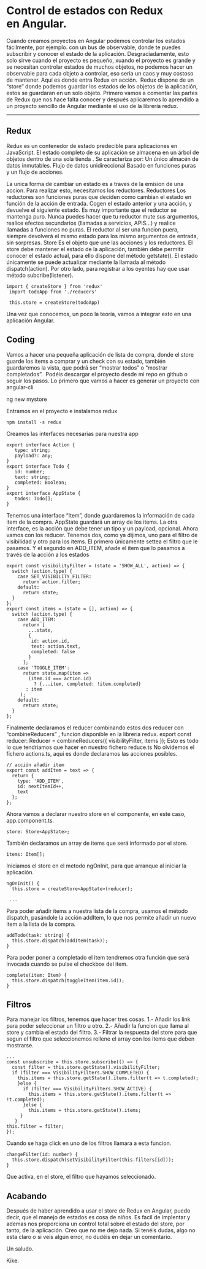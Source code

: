 # Control de estados con Redux en Angular.

Cuando creamos proyectos en Angular podemos controlar los estados fácilmente, por ejemplo. con un bus de observable, donde te puedes subscribir y conocer el estado de la aplicación. Desgraciadamente, esto solo sirve cuando el proyecto es pequeño, xuando el proyecto es grande y se necesitan controlar estados de muchos objetos, no podemos hacer un observable para cada objeto a controlar, eso seria un caos y muy costoso de mantener. Aquí es donde entra Redux en acción. 
Redux dispone de un “store” donde podemos guardar los estados de los objetos de la aplicación, estos se guardaran en un solo objeto.
Primero vamos a comentar las partes de Redux que nos hace falta conocer y después aplicaremos lo aprendido a un proyecto sencillo de Angular mediante el uso de la librería redux.


---

## Redux
Redux es un contenedor de estado predecible para aplicaciones en JavaScript. El estado completo de su aplicación se almacena en un árbol de objetos dentro de una sola tienda . Se caracteriza por:
Un único almacén de datos inmutables.
Flujo de datos unidireccional
Basado en funciones puras y un flujo de acciones.

La unica forma de cambiar un estado es a traves de la emision de una accion. Para realizar esto, necesitamos los reductores.
Reductores
Los reductores son funciones puras que deciden como cambian el estado en función de la acción de entrada. Cogen el estado anterior y una acción, y devuelve el siguiente estado.
Es muy importante que el reductor se mantenga puro. Nunca puedes hacer que tu reductor mute sus argumentos, realice efectos secundarios (llamadas a servicios, APIS…) y realice llamadas a funciones no puras.
El reductor al ser una funcion puera, siempre devolverá el mismo estado para los mismo argumentos de entrada, sin sorpresas.
Store
Es el objeto que une las acciones y los reductores. El store debe mantener el estado de la aplicación, también debe permitir conocer el estado actual, para ello dispone del método getstate(). El estado únicamente se puede actualizar mediante la llamada al método dispatch(action). Por otro lado, para registrar a los oyentes hay que usar método subcribe(listener). 
```
import { createStore } from 'redux'
 import todoApp from './reducers'

 this.store = createStore(todoApp)
```
Una vez que conocemos, un poco la teoría, vamos a integrar esto en una aplicación Angular.

## Coding
Vamos a hacer una pequeña aplicación de lista de compra, donde el store guarde los items a comprar y un check con su estado, también guardaremos la vista, que podrá ser “mostrar todos” o “mostrar completados”. 
Podéis descargar el proyecto desde mi repo en github o seguir los pasos.
Lo primero que vamos a hacer es generar un proyecto con angular-cli

ng new mystore

Entramos en el proyecto e instalamos redux
```
npm install -s redux
```
Creamos las interfaces necesarias para nuestra app

```
export interface Action {
   type: string; 
   payload?: any;
}
export interface Todo {
   id: number;
   text: string;
   completed: Boolean;
}
export interface AppState {
   todos: Todo[];
}
```

Tenemos una interface “Item”, donde guardaremos la información de cada item de la compra. AppState guardará un array de los items.
La otra interface, es la acción que debe tener un tipo y un payload, opcional.
Ahora vamos con los reducer. Tenemos dos, como ya dijimos, uno para el filtro de visibilidad y otro para los items.
El primero únicamente settea el filtro que le pasamos. Y el segundo en ADD_ITEM, añade el item que lo pasamos a través de la acción a los estados

```
export const visibilityFilter = (state = 'SHOW_ALL', action) => {
  switch (action.type) {
    case SET_VISIBILITY_FILTER:
      return action.filter;
    default:
      return state;
  }
};
export const items = (state = [], action) => {
  switch (action.type) {
    case ADD_ITEM:
      return [
        ...state,
        {
         id: action.id,
         text: action.text,
         completed: false
        }
      ];
    case 'TOGGLE_ITEM':
      return state.map(item =>
        (item.id === action.id)
          ? {...item, completed: !item.completed}
       : item
     );
    default:
      return state;
  }
};
```

Finalmente declaramos el reducer combinando estos dos reducer con “combineReducers” , funcion disponible en la libreria redux.
export const reducer: Reducer<AppState> = combineReducers({ visibilityFilter, items });
Esto es todo lo que tendriamos que hacer en nuestro fichero reduce.ts
No olvidemos el fichero actions.ts, aqui es donde declaramos las acciones posibles.

```
// acción añadir item
export const addItem = text => {
  return {
    type: 'ADD_ITEM',
    id: nextItemId++, 
    text
  };
};
```

Ahora vamos a declarar nuestro store en el componente, en este caso, app.component.ts.

```
store: Store<AppState>;
```

También declaramos un array de items que será informado por el store.

```
items: Item[];
```

Iniciamos el store en el metodo ngOnInit, para que arranque al iniciar la aplicación.

```
ngOnInit() {
  this.store = createStore<AppState>(reducer);
  
 ...
```

Para poder añadir items a nuestra lista de la compra, usamos el método dispatch, pasándole la acción addItem, lo que nos permite añadir un nuevo item a la lista de la compra.

```
addTodo(task: string) {
  this.store.dispatch(addItem(task));
}
```

Para poder poner a completado el item tendremos otra función que será invocada cuando se pulse el checkbox del item. 

```
complete(item: Item) {
  this.store.dispatch(toggleItem(item.id));
}
```

## Filtros
Para manejar los filtros, tenemos que hacer tres cosas.
1.- Añadir los link para poder seleccionar un filtro u otro.
2.- Añadir la funcion que llama al store y cambia el estado del filtro.
3.- Filtrar la respuesta del store para que segun el filtro que seleccionemos rellene el array con los items que deben mostrarse.

```
...
const unsubscribe = this.store.subscribe(() => {
  const filter = this.store.getState().visibilityFilter;
  if (filter === VisibilityFilters.SHOW_COMPLETED) {
    this.items = this.store.getState().items.filter(t => t.completed);
    }else {
      if (filter === VisibilityFilters.SHOW_ACTIVE) {
        this.items = this.store.getState().items.filter(t => !t.completed);
      }else {
        this.items = this.store.getState().items;
     }
   }
this.filter = filter;
});
```

Cuando se haga click en uno de los filtros llamara a esta funcion.

```
changeFilter(id: number) {
  this.store.dispatch(setVisibilityFilter(this.filters[id]));
}
```

Que activa, en el store, el filtro que hayamos seleccionado. 

## Acabando

Después de haber aprendido a usar el store de Redux en Angular, puedo decir, que el manejo de estados es cosa de niños. Es facil de implentar y ademas nos proporciona un control total sobre el estado del store, por tanto, de la aplicación.
Creo que no me dejo nada. Si tenéis dudas, algo no esta claro o si veis algún error, no dudéis en dejar un comentario.

Un saludo.

Kike.